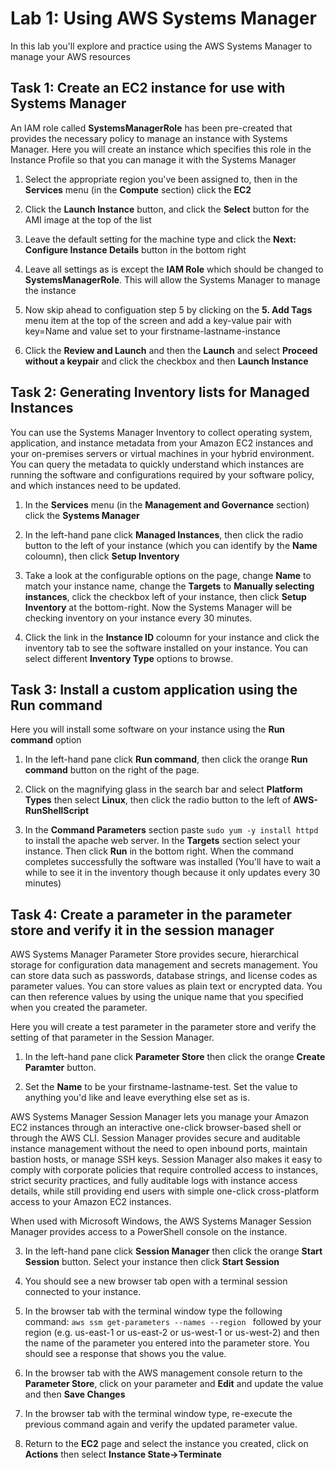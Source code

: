 # Lab 1: Using AWS Systems Manager
In this lab you'll explore and practice using the AWS Systems Manager to manage your AWS resources

## Task 1: Create an EC2 instance for use with Systems Manager
An IAM role called **SystemsManagerRole** has been pre-created that provides the necessary policy to manage an instance with Systems Manager.
Here you will create an instance which specifies this role in the Instance Profile so that you can manage it with the Systems Manager

1. Select the appropriate region you've been assigned to, then in the **Services** menu (in the **Compute** section) click the **EC2**

2. Click the **Launch Instance** button, and click the **Select** button for the AMI image at the top of the list

3. Leave the default setting for the machine type and click the **Next: Configure Instance Details** button in the bottom right

4. Leave all settings as is except the **IAM Role** which should be changed to **SystemsManagerRole**.  This will allow the Systems Manager to manage the instance

5. Now skip ahead to configuation step 5 by clicking on the **5. Add Tags** menu item at the top of the screen and add a key-value pair with key=Name and
value set to your firstname-lastname-instance

6. Click the **Review and Launch**  and then the **Launch** and select **Proceed without a keypair** and click the checkbox and then **Launch Instance**

## Task 2: Generating Inventory lists for Managed Instances
You can use the Systems Manager Inventory to collect operating system, application, and instance metadata from your Amazon EC2 instances and your on-premises servers or virtual machines in your hybrid environment. You can query the metadata to quickly understand which instances are running the software and configurations required by your software policy, and which instances need to be updated.

1. In the **Services** menu (in the **Management and Governance** section) click the **Systems Manager**

2. In the left-hand pane click **Managed Instances**, then click the radio button to the left of your instance (which you can identify by the **Name** coloumn), then click
**Setup Inventory**

3. Take a look at the configurable options on the page, change **Name** to match your instance name, change the **Targets** to **Manually selecting instances**, click the checkbox left of your instance, then click **Setup Inventory** at the bottom-right.  Now the Systems Manager will be checking inventory on your instance every 30 minutes.

4. Click the link in the **Instance ID** coloumn for your instance and click the inventory tab to see the software installed on your instance.  You can select different **Inventory Type** options to browse.

## Task 3: Install a custom application using the Run command
Here you will install some software on your instance using the **Run command** option

1. In the left-hand pane click **Run command**, then click the orange **Run command** button on the right of the page.

2. Click on the magnifying glass in the search bar and select **Platform Types** then select **Linux**, then click the radio button to the left of **AWS-RunShellScript**

3. In the **Command Parameters** section paste `sudo yum -y install httpd` to install the apache web server.  In the **Targets** section select your instance.
Then click **Run** in the bottom right.  When the command completes successfully the software was installed (You'll have to wait a while to see it in the inventory though
because it only updates every 30 minutes)

## Task 4: Create a parameter in the parameter store and verify it in the session manager
AWS Systems Manager Parameter Store provides secure, hierarchical storage for configuration data management and secrets management. You can store data such as passwords, database strings, and license codes as parameter values. You can store values as plain text or encrypted data. You can then reference values by using the unique name that you specified when you created the parameter.

Here you will create a test parameter in the parameter store and verify the setting of that parameter in the Session Manager.

1. In the left-hand pane click **Parameter Store** then click the orange **Create Paramter** button.

2. Set the **Name** to be your firstname-lastname-test.  Set the value to anything you'd like and leave everything else set as is.

AWS Systems Manager Session Manager lets you manage your Amazon EC2 instances through an interactive one-click browser-based shell or through the AWS CLI. Session Manager provides secure and auditable instance management without the need to open inbound ports, maintain bastion hosts, or manage SSH keys. Session Manager also makes it easy to comply with corporate policies that require controlled access to instances, strict security practices, and fully auditable logs with instance access details, while still providing end users with simple one-click cross-platform access to your Amazon EC2 instances.

When used with Microsoft Windows, the AWS Systems Manager Session Manager provides access to a PowerShell console on the instance.

3. In the left-hand pane click **Session Manager** then click the orange **Start Session** button.  Select your instance then click **Start Session**

4. You should see a new browser tab open with a terminal session connected to your instance.

5. In the browser tab with the terminal window type the following command: `aws ssm get-parameters --names --region ` followed by your region (e.g. us-east-1 or us-east-2 or us-west-1 or us-west-2) and then the name of the parameter you entered into the parameter store.  You should see a response that shows you the value.

6. In the browser tab with the AWS management console return to the **Parameter Store**, click on your parameter and **Edit** and update the value and then **Save Changes**

7. In the browser tab with the terminal window type, re-execute the previous command again and verify the updated parameter value.

8. Return to the **EC2** page and select the instance you created, click on **Actions** then select **Instance State->Terminate**